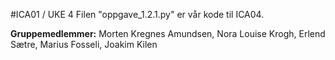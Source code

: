 #ICA01 / UKE 4
Filen "oppgave_1.2.1.py" er vår kode til ICA04.

**Gruppemedlemmer:** Morten Kregnes Amundsen, Nora Louise Krogh, Erlend Sætre, Marius Fosseli, Joakim Kilen
